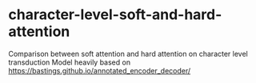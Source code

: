 # character-level-soft-and-hard-attention
Comparison between soft attention and hard attention on character level transduction
Model heavily based on https://bastings.github.io/annotated_encoder_decoder/
